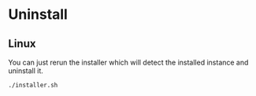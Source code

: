 # Uninstall

## Linux

You can just rerun the installer which will detect the installed instance and uninstall it.

```
./installer.sh
```
